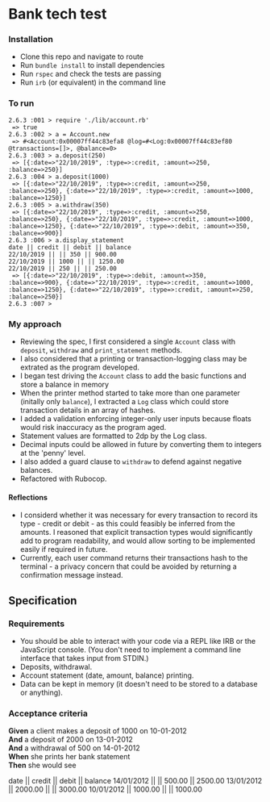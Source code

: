 # Bank tech test

### Installation

* Clone this repo and navigate to route 
* Run `bundle install` to install dependencies
* Run `rspec` and check the tests are passing
* Run `irb` (or equivalent) in the command line

### To run

```
2.6.3 :001 > require './lib/account.rb'
 => true 
2.6.3 :002 > a = Account.new
 => #<Account:0x00007ff44c83efa8 @log=#<Log:0x00007ff44c83ef80 @transactions=[]>, @balance=0> 
2.6.3 :003 > a.deposit(250)
 => [{:date=>"22/10/2019", :type=>:credit, :amount=>250, :balance=>250}] 
2.6.3 :004 > a.deposit(1000)
 => [{:date=>"22/10/2019", :type=>:credit, :amount=>250, :balance=>250}, {:date=>"22/10/2019", :type=>:credit, :amount=>1000, :balance=>1250}] 
2.6.3 :005 > a.withdraw(350)
 => [{:date=>"22/10/2019", :type=>:credit, :amount=>250, :balance=>250}, {:date=>"22/10/2019", :type=>:credit, :amount=>1000, :balance=>1250}, {:date=>"22/10/2019", :type=>:debit, :amount=>350, :balance=>900}] 
2.6.3 :006 > a.display_statement
date || credit || debit || balance
22/10/2019 || || 350 || 900.00
22/10/2019 || 1000 || || 1250.00
22/10/2019 || 250 || || 250.00
 => [{:date=>"22/10/2019", :type=>:debit, :amount=>350, :balance=>900}, {:date=>"22/10/2019", :type=>:credit, :amount=>1000, :balance=>1250}, {:date=>"22/10/2019", :type=>:credit, :amount=>250, :balance=>250}] 
2.6.3 :007 > 
```


### My approach

* Reviewing the spec, I first considered a single `Account` class with `deposit`, `withdraw` and `print_statement` methods.
* I also considered that a printing or transaction-logging class may be extrated as the program developed. 
* I began test driving the `Account` class to add the basic functions and store a balance in memory
* When the printer method started to take more than one parameter (initally only `balance`), I extracted a `Log` class which could store transaction details in an array of hashes.
* I added a validation enforcing integer-only user inputs because floats would risk inaccuracy as the program aged.  
* Statement values are formatted to 2dp by the Log class. 
* Decimal inputs could be allowed in future by converting them to integers at the 'penny' level. 
* I also added a guard clause to `withdraw` to defend against negative balances.
* Refactored with Rubocop.

#### Reflections
* I considerd whether it was necessary for every transaction to record its type - credit or debit - as this could feasibly be inferred from the amounts. I reasoned that explicit transaction types would significantly add to program readability, and would allow sorting to be implemented easily if required in future.
* Currently, each user command returns their transactions hash to the terminal - a privacy concern that could be avoided by returning a confirmation message instead. 

## Specification

### Requirements

* You should be able to interact with your code via a REPL like IRB or the JavaScript console.  (You don't need to implement a command line interface that takes input from STDIN.)
* Deposits, withdrawal.
* Account statement (date, amount, balance) printing.
* Data can be kept in memory (it doesn't need to be stored to a database or anything).

### Acceptance criteria

**Given** a client makes a deposit of 1000 on 10-01-2012  
**And** a deposit of 2000 on 13-01-2012  
**And** a withdrawal of 500 on 14-01-2012  
**When** she prints her bank statement  
**Then** she would see

date || credit || debit || balance
14/01/2012 || || 500.00 || 2500.00
13/01/2012 || 2000.00 || || 3000.00
10/01/2012 || 1000.00 || || 1000.00

